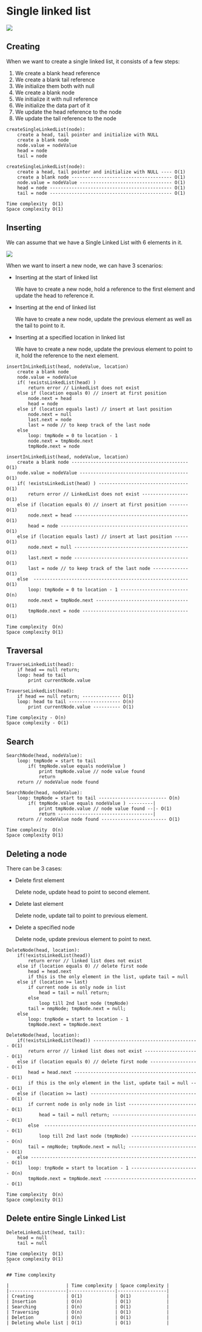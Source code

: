 # Single linked list

![](../../images/2019-06-12-18-51-06.png)

## Creating

When we want to create a single linked list, it consists of a few steps:
1. We create a blank head reference
2. We create a blank tail reference
3. We initialize them both with null
4. We create a blank node
5. We initialize it with null reference
6. We initialize the data part of it
7. We update the head reference to the node
8. We update the tail reference to the node

```
createSingleLinkedList(node):
    create a head, tail pointer and initialize with NULL
    create a blank node
    node.value = nodeValue
    head = node
    tail = node
```

```
createSingleLinkedList(node):
    create a head, tail pointer and initialize with NULL ---- O(1)
    create a blank node ------------------------------------- O(1)
    node.value = nodeValue ---------------------------------- O(1)
    head = node --------------------------------------------- O(1)
    tail = node --------------------------------------------- O(1)

Time complexity  O(1)
Space complexity O(1)
```

## Inserting

We can assume that we have a Single Linked List with 6 elements in it.

![](../../images/2019-06-12-18-51-06.png)

When we want to insert a new node, we can have 3 scenarios:
- Inserting at the start of linked list

    We have to create a new node, hold a reference to the first element and update the head to reference it.

- Inserting at the end of linked list

    We have to create a new node, update the previous element as well as the tail to point to it.

- Inserting at a specified location in linked list

    We have to create a new node, update the previous element to point to it, hold the reference to the next element.


```
insertInLinkedList(head, nodeValue, location)
    create a blank node
    node.value = nodeValue
    if( !existsLinkedList(head) )
        return error // LinkedList does not exist
    else if (location equals 0) // insert at first position
        node.next = head
        head = node
    else if (location equals last) // insert at last position
        node.next = null
        last.next = node
        last = node // to keep track of the last node
    else 
        loop: tmpNode = 0 to location - 1
        node.next = tmpNode.next
        tmpNode.next = node
```

```
insertInLinkedList(head, nodeValue, location)
    create a blank node ------------------------------------------- O(1)
    node.value = nodeValue ---------------------------------------- O(1)
    if( !existsLinkedList(head) ) --------------------------------- O(1)
        return error // LinkedList does not exist ----------------- O(1)
    else if (location equals 0) // insert at first position ------- O(1)
        node.next = head ------------------------------------------ O(1)
        head = node ----------------------------------------------- O(1)
    else if (location equals last) // insert at last position ----- O(1)
        node.next = null ------------------------------------------ O(1)
        last.next = node ------------------------------------------ O(1)
        last = node // to keep track of the last node ------------- O(1)
    else  --------------------------------------------------------- O(1)
        loop: tmpNode = 0 to location - 1 ------------------------- O(n)
        node.next = tmpNode.next ---------------------------------- O(1)
        tmpNode.next = node --------------------------------------- O(1)

Time complexity  O(n)
Space complexity O(1)
```

## Traversal 

```
TraverseLinkedList(head):
    if head == null return;
    loop: head to tail
        print currentNode.value
```

```
TraverseLinkedList(head):
    if head == null return; -------------- O(1)
    loop: head to tail ------------------- O(n)
        print currentNode.value ---------- O(1)

Time complexity - O(n)
Space complexity - O(1)
```

## Search

```
SearchNode(head, nodeValue):
    loop: tmpNode = start to tail
        if( tmpNode.value equals nodeValue )
            print tmpNode.value // node value found
            return
    return // nodeValue node found
```

```
SearchNode(head, nodeValue):
    loop: tmpNode = start to tail ------------------------- O(n)
        if( tmpNode.value equals nodeValue ) ---------|
            print tmpNode.value // node value found --|- O(1)
            return -----------------------------------|
    return // nodeValue node found ------------------------ O(1)

Time complexity  O(n)
Space complexity O(1)
```

## Deleting a node

There can be 3 cases:
- Delete first element

    Delete node, update head to point to second element.

- Delete last element

    Delete node, update tail to point to previous element.

- Delete a specified node

    Delete node, update previous element to point to next.

```
DeleteNode(head, location):
    if(!existsLinkedList(head))
        return error // linked list does not exist
    else if (location equals 0) // delete first node
        head = head.next
        if this is the only element in the list, update tail = null
    else if (location >= last)
        if current node is only node in list
            head = tail = null return;
        else 
            loop till 2nd last node (tmpNode)
        tail = nmpNode; tmpNode.next = null;
    else
        loop: tnpNode = start to location - 1
        tmpNode.next = tmpNode.next
```

```
DeleteNode(head, location):
    if(!existsLinkedList(head)) --------------------------------------- O(1)
        return error // linked list does not exist -------------------- O(1)
    else if (location equals 0) // delete first node ------------------ O(1)
        head = head.next ---------------------------------------------- O(1)
        if this is the only element in the list, update tail = null --- O(1)
    else if (location >= last) ---------------------------------------- O(1)
        if current node is only node in list -------------------------- O(1)
            head = tail = null return; -------------------------------- O(1)
        else  --------------------------------------------------------- O(1)
            loop till 2nd last node (tmpNode) ------------------------- O(n)
        tail = nmpNode; tmpNode.next = null; -------------------------- O(1)
    else -------------------------------------------------------------- O(1)
        loop: tnpNode = start to location - 1 ------------------------- O(n)
        tmpNode.next = tmpNode.next ----------------------------------- O(1)

Time complexity  O(n)
Space complexity O(1)
```

## Delete entire Single Linked List

```
DeleteLinkedList(head, tail):
    head = null
    tail = null
```

```
Time complexity  O(1)
Space complexity O(1)
``

## Time complexity

|                     | Time complexity | Space complexity |
|---------------------|-----------------|------------------|
| Creating            | O(1)            | O(1)             |
| Insertion           | O(n)            | O(1)             |
| Searching           | O(n)            | O(1)             |
| Traversing          | O(n)            | O(1)             |
| Deletion            | O(n)            | O(1)             |
| Deleting whole list | O(1)            | O(1)             |